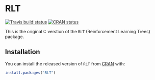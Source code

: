 # RLT

<!-- badges: start -->
[![Travis build status](https://travis-ci.com/teazrq/RLT.svg?branch=master)](https://travis-ci.com/teazrq/RLT)
[![CRAN status](https://www.r-pkg.org/badges/version/RLT)](https://CRAN.R-project.org/package=RLT)
<!-- badges: end -->

This is the original C verstion of the `RLT` (Reinforcement Learning Trees) package.

## Installation

You can install the released version of `RLT` from [CRAN](https://CRAN.R-project.org/package=RLT) with:

``` r
install.packages("RLT")
```
